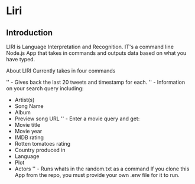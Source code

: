 # Liri
## Introduction

LIRI is Language Interpretation and Recognition. IT's a command line Node.js App that takes in commands and outputs data based on what you have typed.

About
LIRI Currently takes in four commands

'<my-tweets>' - Gives back the last 20 tweets and timestamp for each.
'<spotify-this-song>' - Information on your search query including:
* Artist(s)
* Song Name
* Album
* Preview song URL
'<movie-this>' - Enter a movie query and get:
* Movie title
* Movie year
* IMDB rating
* Rotten tomatoes rating
* Country produced in
* Language
* Plot
* Actors
'<do-what-it-says>' - Runs whats in the random.txt as a command
If you clone this App from the repo, you must provide your own .env file for it to run.